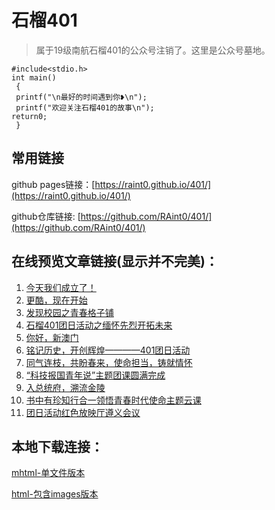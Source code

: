 # 石榴401

> 属于19级南航石榴401的公众号注销了。这里是公众号墓地。

```
#include<stdio.h>
int main()
 {
 printf("\n最好的时间遇到你❥\n");
 printf("欢迎关注石榴401的故事\n");
return0;
 }
```
## 常用链接

github pages链接：[https://raint0.github.io/401/](https://raint0.github.io/401/)

github仓库链接: [https://github.com/RAint0/401/](https://github.com/RAint0/401/)

## 在线预览文章链接(显示并不完美)：

1. [今天我们成立了！](https://raint0.github.io/401/今天我们成立了！.html)
2. [更酷，现在开始](https://raint0.github.io/401/更酷，现在开始.html)
3. [发现校园之青春格子铺](https://raint0.github.io/401/发现校园之青春格子铺.html)
4. [石榴401团日活动之缅怀先烈开拓未来](https://raint0.github.io/401/石榴401团日活动之缅怀先烈开拓未来.html)
5. [你好，新澳门](https://raint0.github.io/401/你好，新澳门.html)
6. [铭记历史，开创辉煌————401团日活动](https://raint0.github.io/401/铭记历史，开创辉煌401团日活动.html)
7. [同气连枝，共盼春来，使命担当，铸就情怀](https://raint0.github.io/401/同气连枝，共盼春来，使命担当，铸就情怀.html)
8. [“科技报国青年说”主题团课圆满完成](https://raint0.github.io/401/科技报国青年说主题团课圆满完成.html)
9. [入总统府，溯流金陵](https://raint0.github.io/401/入总统府，溯流金陵.html)
10. [书中有珍知行合一领悟青春时代使命主题云课](https://raint0.github.io/401/书中有珍知行合一领悟青春时代使命主题云课.html)
11. [团日活动红色放映厅遵义会议](https://raint0.github.io/401/团日活动红色放映厅遵义会议.html)

## 本地下载连接：

[mhtml-单文件版本](https://github.com/RAint0/401/releases/tag/html_version)

[html-包含images版本](https://github.com/RAint0/401/releases/tag/html_version)
